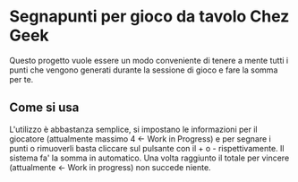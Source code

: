 # Segnapunti per gioco da tavolo Chez Geek 

Questo progetto vuole essere un modo conveniente di tenere a mente tutti i punti che vengono generati durante la sessione di gioco e fare la somma per te.

## Come si usa

L'utilizzo è abbastanza semplice, si impostano le informazioni per il giocatore (attualmente massimo 4 <- Work in Progress) e per segnare i punti o rimuoverli basta cliccare sul pulsante con il + o - rispettivamente. Il sistema fa' la somma in automatico.
Una volta raggiunto il totale per vincere (attualmente <- Work in progress) non succede niente.
